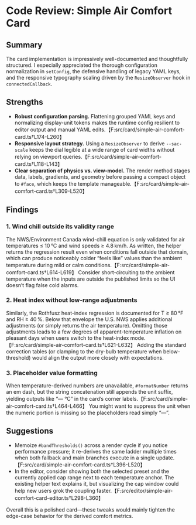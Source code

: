 # Code Review: Simple Air Comfort Card

## Summary
The card implementation is impressively well-documented and thoughtfully structured. I especially appreciated the thorough configuration normalization in `setConfig`, the defensive handling of legacy YAML keys, and the responsive typography scaling driven by the `ResizeObserver` hook in `connectedCallback`.

## Strengths
- **Robust configuration parsing.** Flattening grouped YAML keys and normalizing display-unit tokens makes the runtime config resilient to editor output and manual YAML edits.【F:src/card/simple-air-comfort-card.ts†L174-L260】
- **Responsive layout strategy.** Using a `ResizeObserver` to derive `--sac-scale` keeps the dial legible at a wide range of card widths without relying on viewport queries.【F:src/card/simple-air-comfort-card.ts†L118-L143】
- **Clear separation of physics vs. view-model.** The render method stages data, labels, gradients, and geometry before passing a compact object to `#face`, which keeps the template manageable.【F:src/card/simple-air-comfort-card.ts†L309-L520】

## Findings
### 1. Wind chill outside its validity range
The NWS/Environment Canada wind-chill equation is only validated for air temperatures ≤ 10 °C and wind speeds ≥ 4.8 km/h. As written, the helper returns the regression result even when conditions fall outside that domain, which can produce noticeably colder “feels like” values than the ambient temperature during mild or calm conditions.【F:src/card/simple-air-comfort-card.ts†L614-L619】 Consider short-circuiting to the ambient temperature when the inputs are outside the published limits so the UI doesn’t flag false cold alarms.

### 2. Heat index without low-range adjustments
Similarly, the Rothfusz heat-index regression is documented for T ≥ 80 °F and RH ≥ 40 %. Below that envelope the U.S. NWS applies additional adjustments (or simply returns the air temperature). Omitting those adjustments leads to a few degrees of apparent-temperature inflation on pleasant days when users switch to the heat-index mode.【F:src/card/simple-air-comfort-card.ts†L621-L632】 Adding the standard correction tables (or clamping to the dry-bulb temperature when below-threshold) would align the output more closely with expectations.

### 3. Placeholder value formatting
When temperature-derived numbers are unavailable, `#formatNumber` returns an em dash, but the string concatenation still appends the unit suffix, yielding outputs like “— °C” in the card’s corner labels.【F:src/card/simple-air-comfort-card.ts†L464-L466】 You might want to suppress the unit when the numeric portion is missing so the placeholders read simply “—”.

## Suggestions
- Memoize `#bandThresholds()` across a render cycle if you notice performance pressure; it re-derives the same ladder multiple times when both fallback and main branches execute in a single update.【F:src/card/simple-air-comfort-card.ts†L396-L520】
- In the editor, consider showing both the selected preset and the currently applied cap range next to each temperature anchor. The existing helper text explains it, but visualizing the cap window could help new users grok the coupling faster.【F:src/editor/simple-air-comfort-card-editor.ts†L298-L360】

Overall this is a polished card—these tweaks would mainly tighten the edge-case behavior for the derived comfort metrics.
